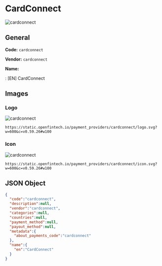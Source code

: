 
# CardConnect 
![cardconnect](https://static.openfintech.io/payment_providers/cardconnect/logo.svg?w=600&c=v0.59.26#w100)  

## General 
 
**Code:** `cardconnect` 
 
**Vendor:** `cardconnect` 
 
**Name:**  
 
:	[EN] CardConnect  

## Images 

### Logo 
 
![cardconnect](https://static.openfintech.io/payment_providers/cardconnect/logo.svg?w=600&c=v0.59.26#w100)  

```
https://static.openfintech.io/payment_providers/cardconnect/logo.svg?w=600&c=v0.59.26#w100
```  

### Icon 
 
![cardconnect](https://static.openfintech.io/payment_providers/cardconnect/icon.svg?w=600&c=v0.59.26#w100)  

```
https://static.openfintech.io/payment_providers/cardconnect/icon.svg?w=600&c=v0.59.26#w100
```  

## JSON Object 

```json
{
  "code":"cardconnect",
  "description":null,
  "vendor":"cardconnect",
  "categories":null,
  "countries":null,
  "payment_method":null,
  "payout_method":null,
  "metadata":{
    "about_payments_code":"cardconnect"
  },
  "name":{
    "en":"CardConnect"
  }
}
```  
